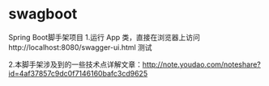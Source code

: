 # swagboot
Spring Boot脚手架项目
1.运行 App 类，直接在浏览器上访问 http://localhost:8080/swagger-ui.html 测试

2.本脚手架涉及到的一些技术点详解文章：http://note.youdao.com/noteshare?id=4af37857c9dc0f7146160bafc3cd9625
